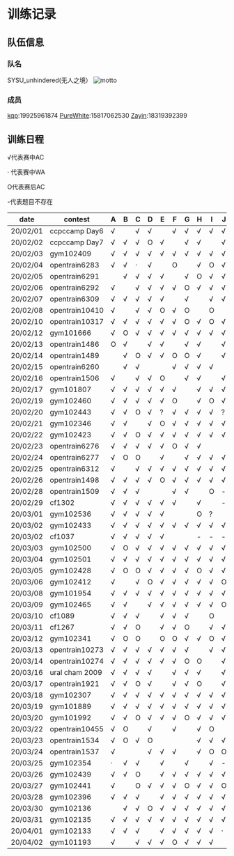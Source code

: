 # 训练记录

## 队伍信息
### 队名

SYSU_unhindered(无人之境）
![motto](https://github.com/ZayinLoveZiyin/XCPC/blob/master/motto.jpg)

### 成员

[kqp](https://codeforces.com/profile/kqp):19925961874
[PureWhite](https://codeforces.com/profile/PureWhite):15817062530
[Zayin](https://codeforces.com/profile/Zayin):18319392399


## 训练日程

√代表赛中AC

· 代表赛中WA

O代表赛后AC

-代表题目不存在



| date     | contest        | A    | B    | C    | D    | E    | F    | G    | H    | I    | J    | K    | L    | M    | N    |
| -------- | -------------- | ---- | ---- | ---- | ---- | ---- | ---- | ---- | ---- | ---- | ---- | ---- | ---- | ---- | ---- |
| 20/02/01 | ccpccamp Day6  | √    |      | √    | √    |      | √    | √    | √    | √    | √    | √    | √    | √    | √    |
| 20/02/02 | ccpccamp Day7  | √    | √    | √    | O    | √    |      | √    | √    |      | √    | √    | √    | -    | -    |
| 20/02/03 | gym102409      | √    | √    | √    | √    | √    | √    | √    | √    | √    | √    | √    | -    | -    | -    |
| 20/02/04 | opentrain6283  | √    | √    | ·    | √    |      | O    |      | √    | O    | √    | √    | -    | -    | -    |
| 20/02/05 | opentrain6291  |      | √    | √    | √    | √    |      | √    | O    | √    | √    | √    | √    | -    | -    |
| 20/02/06 | opentrain6292  | √    |      | √    | √    | √    | √    | O    | √    | √    | √    |      | √    | -    | -    |
| 20/02/07 | opentrain6309  | √    | √    | √    | √    | √    |      | √    |      | √    | √    | √    | -    | -    | -    |
| 20/02/08 | opentrain10410 | √    |      | √    | √    | O    | √    | O    |      | O    |      |      | .    | -    | -    |
| 20/02/10 | opentrain10317 | √    | √    | √    | √    | √    | √    | O    | √    | O    | √    | √    |      | -    | -    |
| 20/02/12 | gym101666      | √    | O    | √    | √    | √    | √    | √    | √    | √    | √    | √    | √    | √    | -    |
| 20/02/13 | opentrain1486  | O    | √    |      | √    | √    |      | √    | √    |      | √    | -    | -    | -    | -    |
| 20/02/14 | opentrain1489  |      | √    | O    | √    | √    | O    | O    | √    |      | √    | -    | -    | -    | -    |
| 20/02/15 | opentrain6260  |      | √    | √    |      |      | √    | √    | √    | √    |      | √    | -    | -    | -    |
| 20/02/16 | opentrain1506  | √    |      | √    | √    | O    |      | √    | √    |      | √    | √    | -    | -    | -    |
| 20/02/17 | gym101807      | √    | √    | √    | √    | √    | √    |      | √    | √    | √    | √    | √    | -    | -    |
| 20/02/19 | gym102460      | √    | √    | √    | √    | √    | O    |      | √    | O    | √    | √    | O    | √    | -    |
| 20/02/20 | gym102443      | √    | √    | O    | √    | ?    | √    | √    | √    | √    | ?    | O    | √    | -    | -    |
| 20/02/21 | gym102346      | √    | √    |      | √    | O    | √    | √    | √    | √    | √    | √    | √    | √    | -    |
| 20/02/22 | gym102423      | √    | √    | O    | √    | √    | √    | √    | √    | √    | √    | O    | -    | -    | -    |
| 20/02/23 | opentrain6276  | √    | √    | √    | √    | √    | O    | √    | √    |      |      |      | -    | -    | -    |
| 20/02/24 | opentrain6277  | √    | O    | O    |      | √    |      | √    | √    | √    | √    | √    | -    | -    | -    |
| 20/02/25 | opentrain6312  | √    |      | √    | √    | √    | √    | √    | √    | √    | √    | √    | √    | -    | -    |
| 20/02/26 | opentrain1498  | √    | √    | √    | √    | O    | √    | √    | √    | √    | √    | √    | -    | -    | -    |
| 20/02/28 | opentrain1509  | √    | √    | √    |      |      | √    | √    |      | O    | -    | -    | -    | -    | -    |
| 20/02/29 | cf1302         | √    | √    | √    | √    | √    | √    |      | √    |      | -    | -    | -    | -    | -    |
| 20/03/01 | gym102536      | √    | √    | √    | √    | √    |      |      | O    | ?    |      | √    | √    | O    | -    |
| 20/03/02 | gym102433      | √    | √    | √    | √    | √    | √    | √    | √    | √    | √    | √    | √    | √    | -    |
| 20/03/02 | cf1037         | √    | √    | √    | √    | √    |      |      | -    | -    | -    | -    | -    | -    | -    |
| 20/03/03 | gym102500      | √    | O    | √    | √    | √    | √    | √    | √    | √    | √    | √    | -    | -    | -    |
| 20/03/04 | gym102501      | √    | √    | √    | √    | √    | √    | √    | √    | √    | √    | √    |      | -    | -    |
| 20/03/05 | gym102428      | √    | O    | O    | √    | √    | √    | √    | O    | √    | √    | √    | √    | √    | -    |
| 20/03/06 | gym102412      | √    |      | √    | O    | √    | √    | √    | √    | √    | O    | -    | -    | -    | -    |
| 20/03/08 | gym101954      | √    | √    | √    | √    | √    | √    | √    | √    | √    | √    | -    | -    | -    | -    |
| 20/03/09 | gym102465      | √    | √    |      | √    | √    | √    | √    | √    | √    | O    | √    | -    | -    | -    |
| 20/03/10 | cf1089         | √    | √    | √    |      | √    | √    | √    |      | O    |      | √    | √    | √    | -    |
| 20/03/11 | cf1267         | √    | √    | O    |      | √    | √    | O    |      | √    | √    | √    | √    | -    | -    |
| 20/03/12 | gym102341      | √    | O    | O    |      | O    | O    | √    | √    | O    | √    | √    |      | -    | -    |
| 20/03/13 | opentrain10273 | √    | √    | √    | √    | √    | √    | √    |      | √    | √    | √    | -    | -    | -    |
| 20/03/14 | opentrain10274 | √    | √    | √    | √    | √    | √    | O    | O    |      | √    | √    | √    | -    | -    |
| 20/03/16 | ural cham 2009 | √    | √    | √    | √    |      | √    | √    | √    |      | √    | √    | -    | -    | -    |
| 20/03/17 | opentrain1921  | √    | √    | O    | √    |      | √    | √    | O    |      | √    | √    | -    | -    | -    |
| 20/03/18 | gym102307      | √    | √    | √    | √    | √    | √    | √    | √    | √    | √    | √    | √    | -    | -    |
| 20/03/19 | gym101889      | √    | √    | √    | √    | √    | √    | √    | √    | √    | √    | √    | O    | √    | -    |
| 20/03/20 | gym101992      | √    | √    | O    | √    | √    | √    | O    | √    | √    | √    |      | √    | √    | -    |
| 20/03/22 | opentrain10455 | √    | O    |      | √    |      | √    |      | √    | O    |      |      | -    | -    | -    |
| 20/03/23 | opentrain1534  | √    | O    | √    | O    |      |      |      | √    | √    | √    | -    | -    | -    | -    |
| 20/03/24 | opentrain1537  | √    |      |      | √    | √    | √    |      | √    | O    | O    | √    | -    | -    | -    |
| 20/03/25 | gym102354      | ·    | √    | √    |      | √    |      | √    |      | √    | -    | -    | -    | -    | -    |
| 20/03/26 | gym102439      | √    | √    | O    |      | √    | √    | √    | √    | √    | √    | √    | √    | -    | -    |
| 20/03/27 | gym102441      | √    |      | O    | √    | √    | √    | O    | √    | √    | O    |      | -    | -    | -    |
| 20/03/28 | gym102396      | √    | √    | √    |      | √    | √    | √    | √    | √    | √    | √    | -    | -    | -    |
| 20/03/30 | gym102136      |      | √    | √    | O    | √    | √    | √    | √    | √    | √    |      | -    | -    | -    |
| 20/03/31 | gym102135      | √    | √    | √    | √    | √    | √    | √    | √    | √    | √    | √    | -    | -    | -    |
| 20/04/01 | gym102133      | √    | √    | √    |      | √    | √    | √    | √    | √    | ·    | -    | -    | -    | -    |
| 20/04/02 | gym101193      | √    |      | √    | √    | √    | O    | √    | √    | √    |      | -    | -    | -    | -    |


